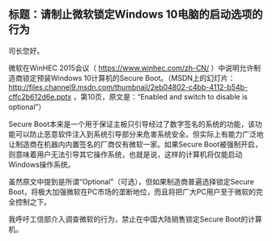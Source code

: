 标题：请制止微软锁定Windows 10电脑的启动选项的行为
---------------------------------------------------

司长您好。

微软在WinHEC 2015会议（ https://www.winhec.com/zh-CN/ ）中说明允许制造商锁定预装Windows 10计算机的Secure Boot。（MSDN上的幻灯片： http://files.channel9.msdn.com/thumbnail/2eb04802-c4bb-4112-b54b-cffc2b612d6e.pptx ，第10页，原文是：“Enabled and switch to disable is optional”）

Secure Boot本来是一个用于保证主板只引导经过了数字签名的系统的功能，该功能可以防止恶意软件注入到系统引导部分来危害系统安全。但实际上有能力广泛地让制造商在机器内内置签名的厂商仅有微软一家。如果Secure Boot被强制开启，则意味着用户无法引导其它操作系统，也就是说，这样的计算机将仅能启动Windows操作系统。

虽然原文中提到是所谓“Optional”（可选），但如果制造商普遍选择锁定Secure Boot，将极大加强微软在PC市场的垄断地位，而且将把广大PC用户至于微软的完全控制之下。

我呼吁工信部介入调查微软的行为，禁止在中国大陆销售锁定Secure Boot的计算机。
